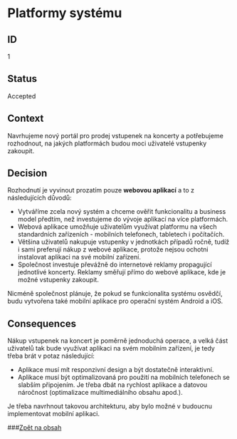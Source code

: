 # Platformy systému

## ID

1

## Status 

Accepted

## Context 

Navrhujeme nový portál pro prodej vstupenek na koncerty a potřebujeme rozhodnout, na jakých platformách budou moci uživatelé vstupenky zakoupit.

## Decision 

Rozhodnutí je vyvinout prozatím pouze **webovou aplikací** a to z následujících důvodů:
- Vytváříme zcela nový systém a chceme ověřit funkcionalitu a business model předtím, než investujeme do vývoje aplikací na více platformách.
- Webová aplikace umožňuje uživatelům využívat platformu na všech standardních zařízeních - mobilních telefonech, tabletech i počítačích.
- Většina uživatelů nakupuje vstupenky v jednotkách případů ročně, tudíž i sami preferují nákup z webové aplikace, protože nejsou ochotni instalovat aplikaci na své mobilní zařízení. 
- Společnost investuje převážně do internetové reklamy propagující jednotlivé koncerty. Reklamy směřují přímo do webové aplikace, kde je možné vstupenky zakoupit.

Nicméně společnost plánuje, že pokud se funkcionalita systému osvědčí, budu vytvořena také mobilní aplikace pro operační systém Android a iOS.

## Consequences

Nákup vstupenek na koncert je poměrně jednoduchá operace, a velká část uživatelů tak bude využívat aplikaci na svém mobilním zařízení, je tedy třeba brát v potaz následující:
- Aplikace musí mít responzivní design a být dostatečně interaktivní.
- Aplikace musí být optimalizovaná pro použití na mobilních telefonech se slabším připojením. Je třeba dbát na rychlost aplikace a datovou náročnost (optimalizace multimediálního obsahu apod.).

Je třeba navrhnout takovou architekturu, aby bylo možné v budoucnu implementovat mobilní aplikaci.

###[Zpět na obsah](../README.md#obsah)